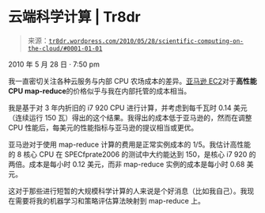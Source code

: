 <!--yml

分类：未分类

日期：2024-05-18 15:33:05

-->

# 云端科学计算 | Tr8dr

> 来源：[`tr8dr.wordpress.com/2010/05/28/scientific-computing-on-the-cloud/#0001-01-01`](https://tr8dr.wordpress.com/2010/05/28/scientific-computing-on-the-cloud/#0001-01-01)

2010 年 5 月 28 日 · 7:50 pm

我一直密切关注各种云服务与内部 CPU 农场成本的差异。[亚马逊 EC2](http://aws.amazon.com/elasticmapreduce/#pricing)对于**高性能 CPU map-reduce**的价格似乎与我在内部托管的成本相当。

我是基于对 3 年内折旧的 i7 920 CPU 进行计算，并考虑到每千瓦时 0.14 美元（连续运行 150 瓦）得出的这个结果。我得出的成本低于亚马逊的，然而在调整 CPU 性能后，每美元的性能指标与亚马逊的提议相当或更优。

亚马逊对于使用 map-reduce 计算的费用是正常实例成本的 1/5。我估计高性能的 8 核心 CPU 在 SPECfprate2006 的测试中大约能达到 150，是核心 i7 920 的两倍。成本是每小时 0.12 美元，而非 map-reduce 实例的成本是每小时 0.68 美元。

这对于那些进行短暂的大规模科学计算的人来说是个好消息（比如我自己）。我现在需要将我的机器学习和策略评估算法映射到 map-reduce 上。
